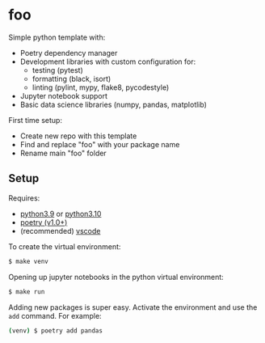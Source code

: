 # foo
Simple python template with:
* Poetry dependency manager
* Development libraries with custom configuration for:
    * testing (pytest)
    * formatting (black, isort)
    * linting (pylint, mypy, flake8, pycodestyle)
* Jupyter notebook support
* Basic data science libraries (numpy, pandas, matplotlib)

First time setup:
* Create new repo with this template
* Find and replace "foo" with your package name
* Rename main "foo" folder

## Setup

Requires:
* [python3.9](https://www.python.org/downloads/release/python-397/) or [python3.10](https://www.python.org/downloads/release/python-3100/)
* [poetry (v1.0+)](https://python-poetry.org/docs/)
* (recommended) [vscode](https://code.visualstudio.com/)

To create the virtual environment:

```bash
$ make venv
```

Opening up jupyter notebooks in the python virtual environment:

```bash
$ make run
```


Adding new packages is super easy. Activate the environment and use the `add` command. For example:
```bash
(venv) $ poetry add pandas
```



